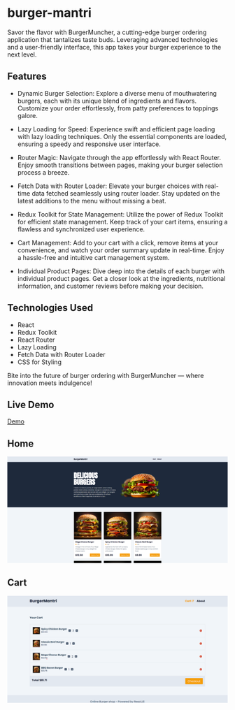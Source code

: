 # burger-mantri
Savor the flavor with BurgerMuncher, a cutting-edge burger ordering application that tantalizes taste buds. Leveraging advanced technologies and a user-friendly interface, this app takes your burger experience to the next level.

## Features

- Dynamic Burger Selection:
Explore a diverse menu of mouthwatering burgers, each with its unique blend of ingredients and flavors. Customize your order effortlessly, from patty preferences to toppings galore.

- Lazy Loading for Speed:
Experience swift and efficient page loading with lazy loading techniques. Only the essential components are loaded, ensuring a speedy and responsive user interface.

- Router Magic:
Navigate through the app effortlessly with React Router. Enjoy smooth transitions between pages, making your burger selection process a breeze.

- Fetch Data with Router Loader:
Elevate your burger choices with real-time data fetched seamlessly using router loader. Stay updated on the latest additions to the menu without missing a beat.

- Redux Toolkit for State Management:
Utilize the power of Redux Toolkit for efficient state management. Keep track of your cart items, ensuring a flawless and synchronized user experience.

- Cart Management:
Add to your cart with a click, remove items at your convenience, and watch your order summary update in real-time. Enjoy a hassle-free and intuitive cart management system.

- Individual Product Pages:
Dive deep into the details of each burger with individual product pages. Get a closer look at the ingredients, nutritional information, and customer reviews before making your decision.

## Technologies Used

- React
- Redux Toolkit
- React Router
- Lazy Loading
- Fetch Data with Router Loader
- CSS for Styling

Bite into the future of burger ordering with BurgerMuncher — where innovation meets indulgence!

## Live Demo

[Demo](steady-salamander-6ca4f3.netlify.app)

## Home
![burgermantri-home](./burgermantri-home.png)

## Cart
![burgermantri-cart](./burgermantri-cart.png)